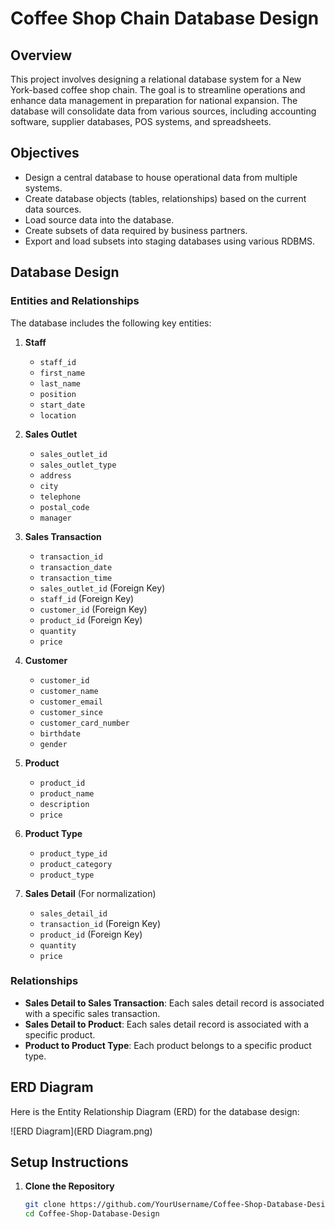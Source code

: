 # Coffee Shop Chain Database Design

## Overview

This project involves designing a relational database system for a New York-based coffee shop chain. The goal is to streamline operations and enhance data management in preparation for national expansion. The database will consolidate data from various sources, including accounting software, supplier databases, POS systems, and spreadsheets.

## Objectives

- Design a central database to house operational data from multiple systems.
- Create database objects (tables, relationships) based on the current data sources.
- Load source data into the database.
- Create subsets of data required by business partners.
- Export and load subsets into staging databases using various RDBMS.

## Database Design

### Entities and Relationships

The database includes the following key entities:

1. **Staff**
   - `staff_id`
   - `first_name`
   - `last_name`
   - `position`
   - `start_date`
   - `location`

2. **Sales Outlet**
   - `sales_outlet_id`
   - `sales_outlet_type`
   - `address`
   - `city`
   - `telephone`
   - `postal_code`
   - `manager`

3. **Sales Transaction**
   - `transaction_id`
   - `transaction_date`
   - `transaction_time`
   - `sales_outlet_id` (Foreign Key)
   - `staff_id` (Foreign Key)
   - `customer_id` (Foreign Key)
   - `product_id` (Foreign Key)
   - `quantity`
   - `price`

4. **Customer**
   - `customer_id`
   - `customer_name`
   - `customer_email`
   - `customer_since`
   - `customer_card_number`
   - `birthdate`
   - `gender`

5. **Product**
   - `product_id`
   - `product_name`
   - `description`
   - `price`

6. **Product Type**
   - `product_type_id`
   - `product_category`
   - `product_type`

7. **Sales Detail** (For normalization)
   - `sales_detail_id`
   - `transaction_id` (Foreign Key)
   - `product_id` (Foreign Key)
   - `quantity`
   - `price`

### Relationships

- **Sales Detail to Sales Transaction**: Each sales detail record is associated with a specific sales transaction.
- **Sales Detail to Product**: Each sales detail record is associated with a specific product.
- **Product to Product Type**: Each product belongs to a specific product type.

## ERD Diagram

Here is the Entity Relationship Diagram (ERD) for the database design:

![ERD Diagram](ERD Diagram.png)


## Setup Instructions

1. **Clone the Repository**

   ```bash
   git clone https://github.com/YourUsername/Coffee-Shop-Database-Design.git
   cd Coffee-Shop-Database-Design
